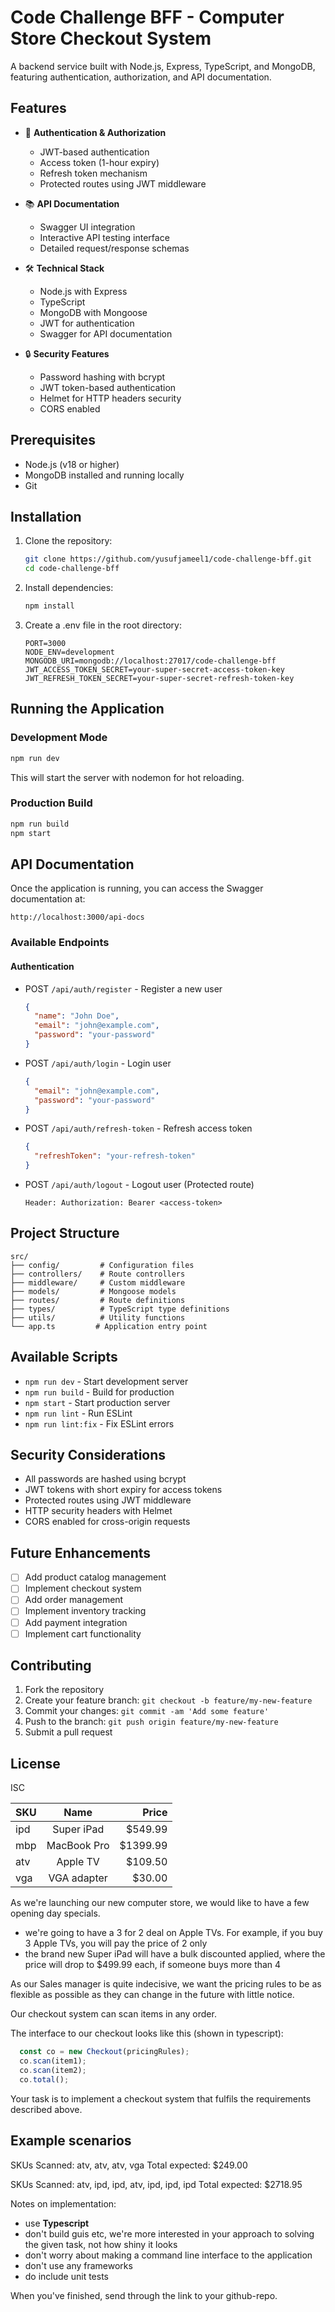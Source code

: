 # Code Challenge BFF - Computer Store Checkout System

A backend service built with Node.js, Express, TypeScript, and MongoDB, featuring authentication, authorization, and API documentation.

## Features

- 🔐 **Authentication & Authorization**
  - JWT-based authentication
  - Access token (1-hour expiry)
  - Refresh token mechanism
  - Protected routes using JWT middleware

- 📚 **API Documentation**
  - Swagger UI integration
  - Interactive API testing interface
  - Detailed request/response schemas

- 🛠️ **Technical Stack**
  - Node.js with Express
  - TypeScript
  - MongoDB with Mongoose
  - JWT for authentication
  - Swagger for API documentation

- 🔒 **Security Features**
  - Password hashing with bcrypt
  - JWT token-based authentication
  - Helmet for HTTP headers security
  - CORS enabled

## Prerequisites

- Node.js (v18 or higher)
- MongoDB installed and running locally
- Git

## Installation

1. Clone the repository:
   ```bash
   git clone https://github.com/yusufjameel1/code-challenge-bff.git
   cd code-challenge-bff
   ```

2. Install dependencies:
   ```bash
   npm install
   ```

3. Create a .env file in the root directory:
   ```env
   PORT=3000
   NODE_ENV=development
   MONGODB_URI=mongodb://localhost:27017/code-challenge-bff
   JWT_ACCESS_TOKEN_SECRET=your-super-secret-access-token-key
   JWT_REFRESH_TOKEN_SECRET=your-super-secret-refresh-token-key
   ```

## Running the Application

### Development Mode
```bash
npm run dev
```
This will start the server with nodemon for hot reloading.

### Production Build
```bash
npm run build
npm start
```

## API Documentation

Once the application is running, you can access the Swagger documentation at:
```
http://localhost:3000/api-docs
```

### Available Endpoints

#### Authentication
- POST `/api/auth/register` - Register a new user
  ```json
  {
    "name": "John Doe",
    "email": "john@example.com",
    "password": "your-password"
  }
  ```

- POST `/api/auth/login` - Login user
  ```json
  {
    "email": "john@example.com",
    "password": "your-password"
  }
  ```

- POST `/api/auth/refresh-token` - Refresh access token
  ```json
  {
    "refreshToken": "your-refresh-token"
  }
  ```

- POST `/api/auth/logout` - Logout user (Protected route)
  ```
  Header: Authorization: Bearer <access-token>
  ```

## Project Structure

```
src/
├── config/         # Configuration files
├── controllers/    # Route controllers
├── middleware/     # Custom middleware
├── models/         # Mongoose models
├── routes/         # Route definitions
├── types/          # TypeScript type definitions
├── utils/          # Utility functions
└── app.ts         # Application entry point
```

## Available Scripts

- `npm run dev` - Start development server
- `npm run build` - Build for production
- `npm start` - Start production server
- `npm run lint` - Run ESLint
- `npm run lint:fix` - Fix ESLint errors

## Security Considerations

- All passwords are hashed using bcrypt
- JWT tokens with short expiry for access tokens
- Protected routes using JWT middleware
- HTTP security headers with Helmet
- CORS enabled for cross-origin requests

## Future Enhancements

- [ ] Add product catalog management
- [ ] Implement checkout system
- [ ] Add order management
- [ ] Implement inventory tracking
- [ ] Add payment integration
- [ ] Implement cart functionality

## Contributing

1. Fork the repository
2. Create your feature branch: `git checkout -b feature/my-new-feature`
3. Commit your changes: `git commit -am 'Add some feature'`
4. Push to the branch: `git push origin feature/my-new-feature`
5. Submit a pull request

## License

ISC


| SKU     | Name        | Price    |
| --------|:-----------:| --------:|
| ipd     | Super iPad  | $549.99  |
| mbp     | MacBook Pro | $1399.99 |
| atv     | Apple TV    | $109.50  |
| vga     | VGA adapter | $30.00   |

As we're launching our new computer store, we would like to have a few opening day specials.

- we're going to have a 3 for 2 deal on Apple TVs. For example, if you buy 3 Apple TVs, you will pay the price of 2 only
- the brand new Super iPad will have a bulk discounted applied, where the price will drop to $499.99 each, if someone buys more than 4

As our Sales manager is quite indecisive, we want the pricing rules to be as flexible as possible as they can change in the future with little notice.

Our checkout system can scan items in any order.

The interface to our checkout looks like this (shown in typescript):

```typescript
  const co = new Checkout(pricingRules);
  co.scan(item1);
  co.scan(item2);
  co.total();
```

Your task is to implement a checkout system that fulfils the requirements described above.

Example scenarios
-----------------

SKUs Scanned: atv, atv, atv, vga
Total expected: $249.00

SKUs Scanned: atv, ipd, ipd, atv, ipd, ipd, ipd
Total expected: $2718.95

Notes on implementation:

- use **Typescript**
- don't build guis etc, we're more interested in your approach to solving the given task, not how shiny it looks
- don't worry about making a command line interface to the application
- don't use any frameworks
- do include unit tests

When you've finished, send through the link to your github-repo.
